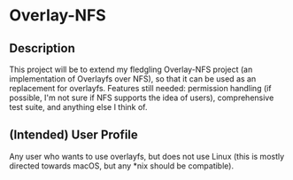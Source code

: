 # Overlay-NFS

## Description

This project will be to extend my fledgling Overlay-NFS project (an implementation of Overlayfs over NFS), so that it can be used as an replacement for overlayfs. Features still needed: permission handling (if possible, I'm not sure if NFS supports the idea of users), comprehensive test suite, and anything else I think of.

## (Intended) User Profile

Any user who wants to use overlayfs, but does not use Linux (this is mostly directed towards macOS, but any *nix should be compatible).
